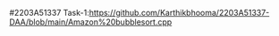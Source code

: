 #2203A51337
Task-1:https://github.com/Karthikbhooma/2203A51337-DAA/blob/main/Amazon%20bubblesort.cpp

